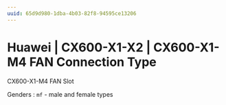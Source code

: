 ```yaml
---
uuid: 65d9d980-1dba-4b03-82f8-94595ce13206
---
```

# Huawei | CX600-X1-X2 | CX600-X1-M4 FAN Connection Type

CX600-X1-M4 FAN Slot

Genders
: `mf` - male and female types
